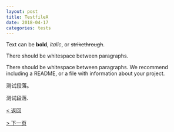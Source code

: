 ```yaml
---
layout: post
title: TestfileA
date: 2018-04-17
categories: tests
---
```


Text can be **bold**, _italic_, or ~~strikethrough~~.

There should be whitespace between paragraphs.

There should be whitespace between paragraphs. We recommend including a README, or a file with information about your project.

测试段落。

测试段落.

[< 返回](..)

[> 下一页](posts/testfileb)